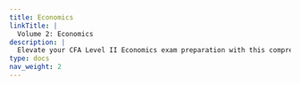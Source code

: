 ```yaml
---
title: Economics
linkTitle: |
  Volume 2: Economics
description: |
  Elevate your CFA Level II Economics exam preparation with this comprehensive, vignette-focused online guide. Spanning currency market mechanics, international parity conditions, balance of payments, and monetary/fiscal policy insights, each chapter offers in-depth theory and real-world item set practice. You’ll master exchange rate valuation, growth modeling, trade policies, sovereign debt analysis, and more—all tailored to the vignette-style questions dominating the CFA Level II format. Whether you’re refining your macro forecasting skills, exploring capital deepening and convergence themes, or simulating complex multi-topic scenarios, this structured resource provides the tools and strategies needed to excel. Achieve optimal exam performance by integrating advanced economic concepts with practical study techniques, realistic test simulations, and targeted review strategies for confident success on CFA Level II.
type: docs
nav_weight: 2
---
```

